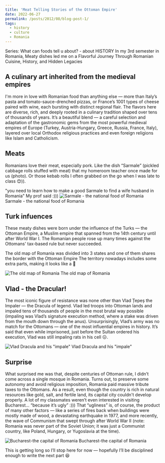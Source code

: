 ```yaml
---
title: 'Meat Telling Stories of the Ottoman Empire'
date: 2022-06-27
permalink: /posts/2012/08/blog-post-1/
tags:
  - history
  - culture
  - Romania
---
```

Series: What can foods tell u about? - about HISTORY
In my 3rd semester in Romania, Meaty dishes led me on a Flavorful Journey Through Romanian Cuisine, History, and Hidden Legacies

A culinary art inherited from the medieval empires
------
I'm more in love with Romanian food than anything else — more than Italy’s pasta and tomato-sauce-drenched pizzas, or France’s 1001 types of cheese paired with wine, each bursting with distinct regional flair. The flavors here are diverse, rich, and deeply rooted in a culinary tradition shaped over tens of thousands of years. It’s a beautiful blend — a careful selection and adaptation of the gastronomic gems from the most powerful medieval empires of Europe (Turkey, Austria-Hungary, Greece, Russia, France, Italy), layered over local Orthodox religious practices and even foreign religions like Islam and Catholicism.

Meats
------
Romanians love their meat, especially pork. Like the dish “Sarmale” (pickled cabbage rolls stuffed with meat) that my homeroom teacher once made for us (photo). Or those kebab rolls I often grabbed on the go when I was late to class 😊)).

"you need to learn how to make a good Sarmale to find a wife husband in Romania" My prof said :)))
![Sarmale - the national food of Romania](https://github.com/user-attachments/assets/02e1ac83-e85a-429a-b086-b5fc5fb8c4e1)
Sarmale - the national food of Romania

Turk infuences
------
These meaty dishes were born under the influence of the Turks — the Ottoman Empire, a Muslim empire that spanned from the 14th century until after World War I. The Romanian people rose up many times against the Ottomans' tax-based rule but never succeeded. 

The old map of Romania was divided into 3 states and one of them shares the border with the Ottoman Empire
The territory nowadays includes some extra parts, making it looks like a 🐠

![The old map of Romania](https://github.com/user-attachments/assets/dbdd354c-0da1-49a3-a76f-a6544001f344)
The old map of Romania

Vlad - the Dracular!
------
The most iconic figure of resistance was none other than Vlad Țepeș the Impaler — the Dracula of legend. Vlad led troops into Ottoman lands and impaled tens of thousands of people in the most brutal way possible (impaling was Vlad’s signature execution method, where a stake was driven from the mouth down through the anus). Unsurprisingly, Vlad’s army was no match for the Ottomans — one of the most influential empires in history. It’s said that even while imprisoned, just before the Sultan ordered his execution, Vlad was still impaling rats in his cell 😖.

![Vlad Dracula and his "impale"](https://github.com/user-attachments/assets/c1c900a7-c784-4936-85ad-1ec30ee2918f)
Vlad Dracula and his "impale"

Surprise
------
What surprised me was that, despite centuries of Ottoman rule, I didn’t come across a single mosque in Romania. Turns out, to preserve some autonomy and avoid religious imposition, Romania paid massive tribute taxes to the Ottomans. As a result, even though the country is rich in natural resources like gold, salt, and fertile land, its capital city couldn't develop properly. A lot of my classmates weren’t even interested in visiting Bucharest… “because it’s ugly” :))) That “ugliness” is, of course, the product of many other factors — like a series of fires back when buildings were mostly made of wood, a devastating earthquake in 1977, and more recently, the wave of Communism that swept through after World War II (note: Romania was never part of the Soviet Union; it was just a Communist country, like Poland, Hungary, or Yugoslavia at the time).

![Bucharest-the capital of Romania](https://github.com/user-attachments/assets/b8cd714d-4009-4fab-9214-7645ac07171a)
Bucharest-the capital of Romania

This is getting long so I’ll stop here for now — hopefully I’ll be disciplined enough to write the next part 😆
